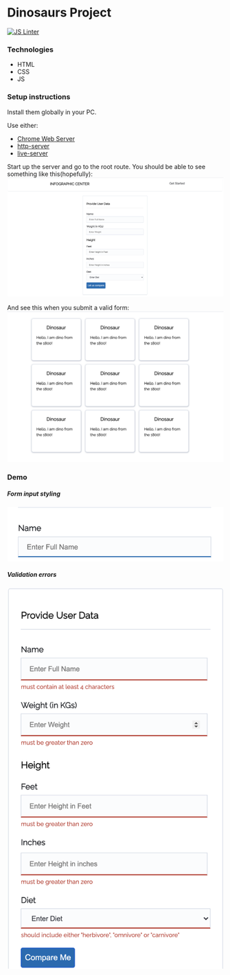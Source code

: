 # Dinosaurs Project
[![JS Linter](https://github.com/Harrisonkamau/dinosaurs/actions/workflows/linter.yml/badge.svg?branch=main)](https://github.com/Harrisonkamau/dinosaurs/actions/workflows/linter.yml)

### Technologies
- HTML
- CSS
- JS

### Setup instructions
Install them globally in your PC.

Use either:
- [Chrome Web Server](https://chrome.google.com/webstore/detail/web-server-for-chrome/ofhbbkphhbklhfoeikjpcbhemlocgigb?hl=en)
- [http-server](https://www.npmjs.com/package/http-server)
- [live-server](https://www.npmjs.com/package/live-server)

Start up the server and go to the root route. You should be able to see something like this(hopefully):
![Get Started Page](./screenshots/get-started.png)

And see this when you submit a valid form:
![Grid Tiles](./screenshots/basic-grid.png)


### Demo
#####  Form input styling
![Form Input](./screenshots/form-input.png)

##### Validation errors
![Validation errors](./screenshots/validation-errors-demo.png)
